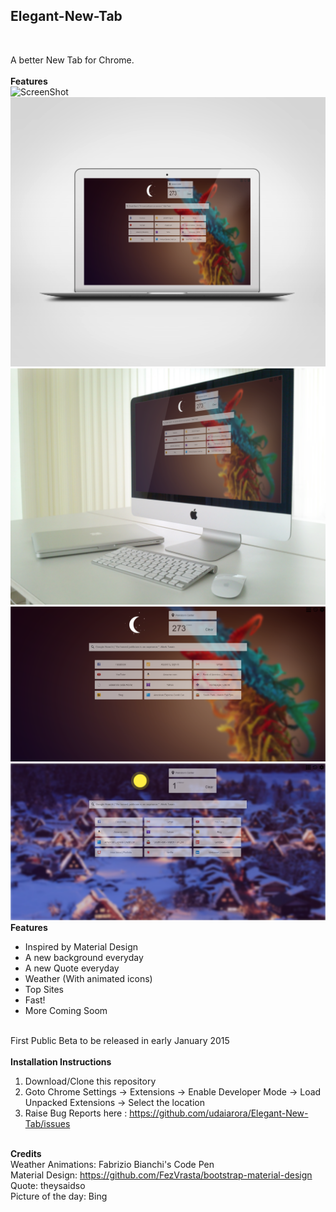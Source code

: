 <h2>Elegant-New-Tab</h2><br>

A better New Tab for Chrome. <br><br>
<b>Features</b><br>
<img src="/screens/1.png" alt="ScreenShot"><br>
<img src="/screens/2.png" alt="ScreenShot"><br>
<img src="/screens/3.png" alt="ScreenShot"><br>
<img src="/screens/b1.png" alt="ScreenShot"><br>
<img src="/screens/b2.png" alt="ScreenShot"><br>
<b>Features</b><br>
- Inspired by Material Design <br>
- A new background everyday <br>
- A new Quote everyday <br>
- Weather (With animated icons)<br>
- Top Sites <br>
- Fast! <br>
- More Coming Soom <br><br>

First Public Beta to be released in early January 2015 <br><br>
<b>Installation Instructions </b><br>
1. Download/Clone this repository <br>
2. Goto Chrome Settings -> Extensions -> Enable Developer Mode -> Load Unpacked Extensions -> Select the location <br>
3. Raise Bug Reports here : https://github.com/udaiarora/Elegant-New-Tab/issues <br><br>

<b>Credits</b> <br>
Weather Animations: Fabrizio Bianchi's Code Pen <br>
Material Design: https://github.com/FezVrasta/bootstrap-material-design <br>
Quote: theysaidso <br>
Picture of the day: Bing <br>